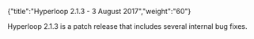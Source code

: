 {"title":"Hyperloop 2.1.3 - 3 August 2017","weight":"60"}

Hyperloop 2.1.3 is a patch release that includes several internal bug fixes.
